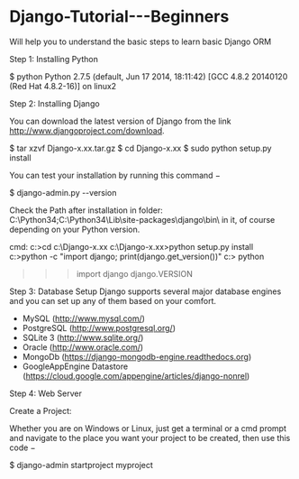 # Django-Tutorial---Beginners
Will help you to understand the basic steps to learn basic Django ORM

Step 1: Installing Python

$ python
Python 2.7.5 (default, Jun 17 2014, 18:11:42)
[GCC 4.8.2 20140120 (Red Hat 4.8.2-16)] on linux2

Step 2: Installing Django

You can download the latest version of Django from the link http://www.djangoproject.com/download.

$ tar xzvf Django-x.xx.tar.gz
$ cd Django-x.xx
$ sudo python setup.py install

You can test your installation by running this command −

$ django-admin.py --version

Check the Path after installation in folder: C:\Python34\;C:\Python34\Lib\site-packages\django\bin\ in it, of course depending on your Python version.

cmd:
c:\>cd c:\Django-x.xx
c:\Django-x.xx>python setup.py install
c:\>python -c "import django; print(django.get_version())"
c:\> python
>>> import django
>>> django.VERSION

Step 3: Database Setup
Django supports several major database engines and you can set up any of them based on your comfort.

* MySQL (http://www.mysql.com/)
* PostgreSQL (http://www.postgresql.org/)
* SQLite 3 (http://www.sqlite.org/)
* Oracle (http://www.oracle.com/)
* MongoDb (https://django-mongodb-engine.readthedocs.org)
* GoogleAppEngine Datastore (https://cloud.google.com/appengine/articles/django-nonrel)

Step 4: Web Server

Create a Project:

Whether you are on Windows or Linux, just get a terminal or a cmd prompt and navigate to the place you want your project to be created, then use this code −

$ django-admin startproject myproject

